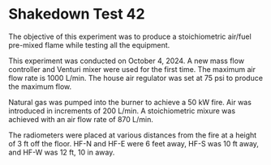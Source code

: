 # Shakedown Test 42

The objective of this experiment was to produce a stoichiometric air/fuel pre-mixed flame while testing all the equipment.

This experiment was conducted on October 4, 2024. A new mass flow controller and Venturi mixer were used for the first time. The maximum air flow rate is 1000 L/min. The house air regulator was set at 75 psi to produce the maximum flow.

Natural gas was pumped into the burner to achieve a 50 kW fire. Air was introduced in increments of 200 L/min. A stoichiometric mixure was achieved with an air flow rate of 870 L/min.

The radiometers were placed at various distances from the fire at a height of 3 ft off the floor. HF-N and HF-E were 6 feet away, HF-S was 10 ft away, and HF-W was 12 ft, 10 in away.
